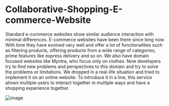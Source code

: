 # Collaborative-Shopping-E-commerce-Website
 Standard e-commerce websites show similar audience interaction with minimal differences.
E-commerce websites have been there since long now. With time they have evolved very well and offer a lot of functionalities such as filtering products, offering products from a wide range of categories, prime features like express delivery and so on.
We also have domain focused websites like Myntra, who focus only on clothes. 
Now developers try to find new problems and perspectives to this domain and try to solve the problems or limitations. We dropped in a real-life situation and tried to implement it on an online website.
To introduce it in a line, this service allows multiple users to interact together in multiple ways and have a shopping experience together.

![image](https://github.com/MeetaliiPtl/Collaborative-Shopping-E-commerce-Website/assets/121717840/1a6254e9-f86e-47dc-b952-e7f206f8ddc7)
